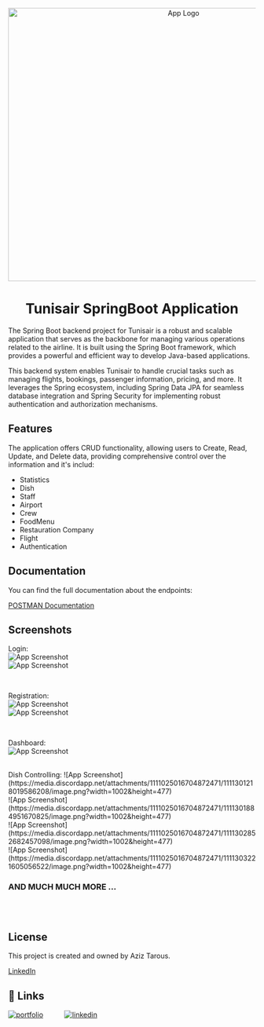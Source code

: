 
<p align="center">
    <img width="698" height="557" src="https://media.discordapp.net/attachments/1111025016704872471/1111299687400607784/image_2023-03-22_130827121-removebg-preview.png" alt="App Logo">
</p>

<h1 align="center">
Tunisair SpringBoot Application
</h1>

The Spring Boot backend project for Tunisair is a robust and scalable application that serves as the backbone for managing various operations related to the airline. It is built using the Spring Boot framework, which provides a powerful and efficient way to develop Java-based applications.

This backend system enables Tunisair to handle crucial tasks such as managing flights, bookings, passenger information, pricing, and more. It leverages the Spring ecosystem, including Spring Data JPA for seamless database integration and Spring Security for implementing robust authentication and authorization mechanisms.


## Features

The application offers CRUD functionality, allowing users to Create, Read, Update, and Delete data, providing comprehensive control over the information and it's includ:
- Statistics
- Dish
- Staff
- Airport
- Crew
- FoodMenu
- Restauration Company
- Flight
- Authentication


## Documentation


You can find the full documentation about the endpoints:

[POSTMAN Documentation](https://documenter.getpostman.com/view/13585043/2s93m62hr7)

## Screenshots
<div width="500">

Login:
</br>
![App Screenshot](https://media.discordapp.net/attachments/1111025016704872471/1111300018633183334/image.png?width=1002&height=477)
</br>
![App Screenshot](https://media.discordapp.net/attachments/1111025016704872471/1111300277702774804/image.png?width=1002&height=477)
</br>

</br>

Registration:
</br>
![App Screenshot](https://media.discordapp.net/attachments/1111025016704872471/1111300482137329784/image.png?width=1002&height=477)
</br>
![App Screenshot](https://media.discordapp.net/attachments/1111025016704872471/1111300760844648538/image.png?width=1002&height=477)

</br>


Dashboard:
</br>
![App Screenshot](https://media.discordapp.net/attachments/1111025016704872471/1111301143000264724/image.png?width=1002&height=477)

</br>
Dish Controlling:
![App Screenshot](https://media.discordapp.net/attachments/1111025016704872471/1111301218019586208/image.png?width=1002&height=477)
</br>
![App Screenshot](https://media.discordapp.net/attachments/1111025016704872471/1111301884951670825/image.png?width=1002&height=477)
</br>
![App Screenshot](https://media.discordapp.net/attachments/1111025016704872471/1111302852682457098/image.png?width=1002&height=477)
</br>
![App Screenshot](https://media.discordapp.net/attachments/1111025016704872471/1111303221605056522/image.png?width=1002&height=477)
</br>

</div>

### AND MUCH MUCH MORE ...
</br></br>
## License

This project is created and owned by Aziz Tarous.

[LinkedIn](https://www.linkedin.com/in/aziz-tarous/)


## 🔗 Links

[![portfolio](https://img.shields.io/badge/my_portfolio-000?style=for-the-badge&logo=ko-fi&logoColor=white)](https://eportfolio-host.web.app) &nbsp;   &nbsp;   &nbsp;   &nbsp;   &nbsp;   [![linkedin](https://img.shields.io/badge/linkedin-0A66C2?style=for-the-badge&logo=linkedin&logoColor=white)](https://www.linkedin.com/in/aziz-tarous/)



